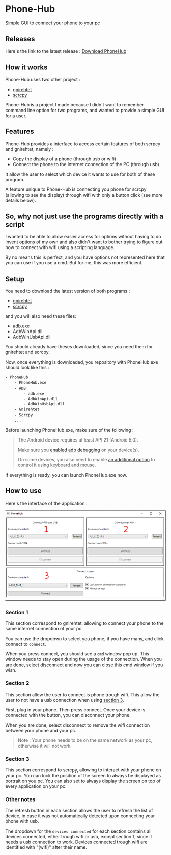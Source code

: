 # Phone-Hub

Simple GUI to connect your phone to your pc

## Releases

Here's the link to the latest release : [Download PhoneHub](https://github.com/LolnationCH/Phone-Hub/releases/latest/download/PhoneHub.zip)

## How it works

Phone-Hub uses two other project :

- [gnirehtet](https://github.com/Genymobile/gnirehtet)
- [scrcpy](https://github.com/Genymobile/scrcpy)

Phone-Hub is a project I made because I didn't want to remember command line option for two programs, and wanted to provide a simple GUI for a user.

## Features

Phone-Hub provides a interface to access certain features of both scrpcy and gnirehtet, namely :

- Copy the display of a phone (through usb or wifi)
- Connect the phone to the internet connection of the PC (through usb)

It allow the user to select which device it wants to use for both of these program.

A feature unique to Phone-Hub is connecting you phone for scrcpy (allowing to see the display) through wifi with only a button click (see more details below).

## So, why not just use the programs directly with a script

I wanted to be able to allow easier access for options without having to do invent options of my own and also didn't want to bother trying to figure out how to connect with wifi using a scripting language.

By no means this is perfect, and you have options not represented here that you can use if you use a cmd. But for me, this was more efficient.

## Setup

You need to download the latest version of both programs :

- [gnirehtet](https://github.com/Genymobile/gnirehtet)
- [scrcpy](https://github.com/Genymobile/scrcpy)

and you will also need these files:

- adb.exe
- AdbWinApi.dll
- AdbWinUsbApi.dll

You should already have theses downloaded, since you need them for gnirehtet and scrcpy.

Now, once everything is downloaded, you repository with PhoneHub.exe should look like this :

```txt
- PhoneHub
    - PhoneHub.exe
    - ADB
        - adb.exe
        - AdbWinApi.dll
        - AdbWinUsbApi.dll
    - Gnirehtet
    - Scrcpy
    ...
```

Before launching PhoneHub.exe, make sure of the following :

> The Android device requires at least API 21 (Android 5.0).
>
> Make sure you [enabled adb debugging][enable-adb] on your device(s).
>
> [enable-adb]: https://developer.android.com/studio/command-line/adb.html#Enabling
>
> On some devices, you also need to enable [an additional option][control] to
> control it using keyboard and mouse.
>
> [control]: https://github.com/Genymobile/scrcpy/issues/70#issuecomment-373286323

If everything is ready, you can launch PhoneHub.exe now.

## How to use

Here's the interface of the application :

![phone-hub-explain.png](https://github.com/LolnationCH/Phone-Hub/blob/master/phone-hub-explain.PNG)

### Section 1

This section correspond to gnirehtet, allowing to connect your phone to the same internet connection of your pc.

You can use the dropdown to select you phone, if you have many, and click connect to `connect`.

When you press connect, you should see a `cmd` window pop up. This window needs to stay open during the usage of the connection. When you are done, select disconnect and now you can close this cmd window if you wish.

### Section 2

This section allow the user to connect is phone trough wifi.
This allow the user to not have a usb connection when using [section 3](#section-3).

First, plug in your phone. Then press connect. Once your device is connected with the button, you can disconnect your phone.

When you are done, select disconnect to remove the wifi connection between your phone and your pc.

> Note : Your phone needs to be on the same network as your pc, otherwise it will not work.

### Section 3

This section correspond to scrcpy, allowing to interact with your phone on your pc.
You can lock the position of the screen to always be displayed as portrait on you pc.
You can also set to always display the screen on top of every application on your pc.

### Other notes

The refresh button in each section allows the user to refresh the list of device, in case it was not automatically detected upon connecting your phone with usb.

The dropdown for the `devices connected` for each section contains all devices connected, either trough wifi or usb, except section 1, since it needs a usb connection to work. Devices connected trough wifi are identified with "(wifi)" after their name.
